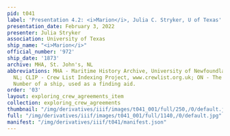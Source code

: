 ```yaml
---
pid: t041
label: 'Presentation 4.2: <i>Marion</i>, Julia C. Stryker, U of Texas'
presentation_date: February 3, 2022
presenter: Julia Stryker
association: University of Texas
ship_name: "<i>Marion</i>"
official_number: '972'
ship_date: '1873'
archive: MHA, St. John's, NL
abbreviations: MHA - Maritime History Archive, University of Newfoundland, St. John's
  NL; CLIP - Crew List Indexing Project, www.crewlist.org.uk; ON - The permanent Official
  Number of a ship, used as a finding aid.
order: '03'
layout: exploring_crew_agreements_item
collection: exploring_crew_agreements
thumbnail: "/img/derivatives/iiif/images/t041_001/full/250,/0/default.jpg"
full: "/img/derivatives/iiif/images/t041_001/full/1140,/0/default.jpg"
manifest: "/img/derivatives/iiif/t041/manifest.json"
---
```

